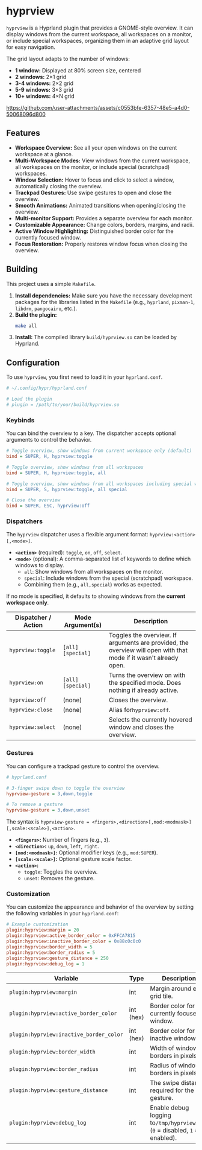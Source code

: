 # hyprview

`hyprview` is a Hyprland plugin that provides a GNOME-style overview. It can display windows from the current workspace, all workspaces on a monitor, or include special workspaces, organizing them in an adaptive grid layout for easy navigation.

The grid layout adapts to the number of windows:
- **1 window:** Displayed at 80% screen size, centered
- **2 windows:** 2×1 grid
- **3-4 windows:** 2×2 grid
- **5-9 windows:** 3×3 grid
- **10+ windows:** 4×N grid

https://github.com/user-attachments/assets/c0553bfe-6357-48e5-a4d0-50068096d800

## Features

* **Workspace Overview:** See all your open windows on the current workspace at a glance.
* **Multi-Workspace Modes:** View windows from the current workspace, all workspaces on the monitor, or include special (scratchpad) workspaces.
* **Window Selection:** Hover to focus and click to select a window, automatically closing the overview.
* **Trackpad Gestures:** Use swipe gestures to open and close the overview.
* **Smooth Animations:** Animated transitions when opening/closing the overview.
* **Multi-monitor Support:** Provides a separate overview for each monitor.
* **Customizable Appearance:** Change colors, borders, margins, and radii.
* **Active Window Highlighting:** Distinguished border color for the currently focused window.
* **Focus Restoration:** Properly restores window focus when closing the overview.

## Building

This project uses a simple `Makefile`.

1. **Install dependencies:** Make sure you have the necessary development packages for the libraries listed in the `Makefile` (e.g., `hyprland`, `pixman-1`, `libdrm`, `pangocairo`, etc.).
2. **Build the plugin:**
   ```sh
   make all
   ```
3. **Install:** The compiled library `build/hyprview.so` can be loaded by Hyprland.

## Configuration

To use `hyprview`, you first need to load it in your `hyprland.conf`.

```ini
# ~/.config/hypr/hyprland.conf

# Load the plugin
# plugin = /path/to/your/build/hyprview.so
```

### Keybinds

You can bind the overview to a key. The dispatcher accepts optional arguments to control the behavior.

```ini
# Toggle overview, show windows from current workspace only (default)
bind = SUPER, H, hyprview:toggle

# Toggle overview, show windows from all workspaces
bind = SUPER, H, hyprview:toggle, all

# Toggle overview, show windows from all workspaces including special workspaces
bind = SUPER, S, hyprview:toggle, all special

# Close the overview
bind = SUPER, ESC, hyprview:off
```

### Dispatchers

The `hyprview` dispatcher uses a flexible argument format: `hyprview:<action>[,<mode>]`.

* **`<action>`** (required): `toggle`, `on`, `off`, `select`.
* **`<mode>`** (optional): A comma-separated list of keywords to define which windows to display.
  * `all`: Show windows from all workspaces on the monitor.
  * `special`: Include windows from the special (scratchpad) workspace.
  * Combining them (e.g., `all,special`) works as expected.

If no mode is specified, it defaults to showing windows from the **current workspace only**.


| Dispatcher / Action | Mode Argument(s)    | Description                                                                                                       |
| --------------------- | --------------------- | ------------------------------------------------------------------------------------------------------------------- |
| `hyprview:toggle`   | `[all]` `[special]` | Toggles the overview. If arguments are provided, the overview will open with that mode if it wasn't already open. |
| `hyprview:on`       | `[all]` `[special]` | Turns the overview on with the specified mode. Does nothing if already active.                                    |
| `hyprview:off`      | (none)              | Closes the overview.                                                                                              |
| `hyprview:close`    | (none)              | Alias for`hyprview:off`.                                                                                          |
| `hyprview:select`   | (none)              | Selects the currently hovered window and closes the overview.                                                     |

### Gestures

You can configure a trackpad gesture to control the overview.

```ini
# hyprland.conf

# 3-finger swipe down to toggle the overview
hyprview-gesture = 3,down,toggle

# To remove a gesture
hyprview-gesture = 3,down,unset
```

The syntax is `hyprview-gesture = <fingers>,<direction>[,mod:<modmask>][,scale:<scale>],<action>`.

* **`<fingers>`:** Number of fingers (e.g., `3`).
* **`<direction>`:** `up`, `down`, `left`, `right`.
* **`[mod:<modmask>]`:** Optional modifier keys (e.g., `mod:SUPER`).
* **`[scale:<scale>]`:** Optional gesture scale factor.
* **`<action>`:**
  * `toggle`: Toggles the overview.
  * `unset`: Removes the gesture.

### Customization

You can customize the appearance and behavior of the overview by setting the following variables in your `hyprland.conf`:

```ini
# Example customization
plugin:hyprview:margin = 20
plugin:hyprview:active_border_color = 0xFFCA7815
plugin:hyprview:inactive_border_color = 0x88c0c0c0
plugin:hyprview:border_width = 5
plugin:hyprview:border_radius = 5
plugin:hyprview:gesture_distance = 250
plugin:hyprview:debug_log = 1
```


| Variable                                | Type      | Description                                                                 | Default      |
| ----------------------------------------- | ----------- | ----------------------------------------------------------------------------- | -------------- |
| `plugin:hyprview:margin`                | int       | Margin around each grid tile.                                               | `10`         |
| `plugin:hyprview:active_border_color`   | int (hex) | Border color for the currently focused window.                              | `0xFFCA7815` |
| `plugin:hyprview:inactive_border_color` | int (hex) | Border color for inactive windows.                                          | `0x88c0c0c0` |
| `plugin:hyprview:border_width`          | int       | Width of window borders in pixels.                                          | `5`          |
| `plugin:hyprview:border_radius`         | int       | Radius of window borders in pixels.                                         | `5`          |
| `plugin:hyprview:gesture_distance`      | int       | The swipe distance required for the gesture.                                | `200`        |
| `plugin:hyprview:debug_log`             | int       | Enable debug logging to`/tmp/hyprview.log` (`0` = disabled, `1` = enabled). | `0`          |

